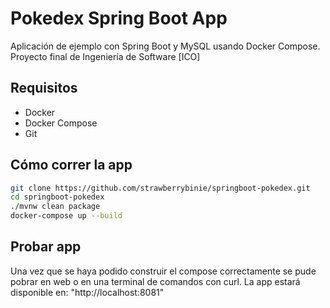 # Pokedex Spring Boot App

Aplicación de ejemplo con Spring Boot y MySQL usando Docker Compose.
Proyecto final de Ingeniería de Software [ICO]

## Requisitos

- Docker
- Docker Compose
- Git

## Cómo correr la app

```bash
git clone https://github.com/strawberrybinie/springboot-pokedex.git
cd springboot-pokedex
./mvnw clean package
docker-compose up --build
```

## Probar app
Una vez que se haya podido construir el compose correctamente se pude pobrar en web o en una terminal de comandos con curl.
La app estará disponible en: "http://localhost:8081"

